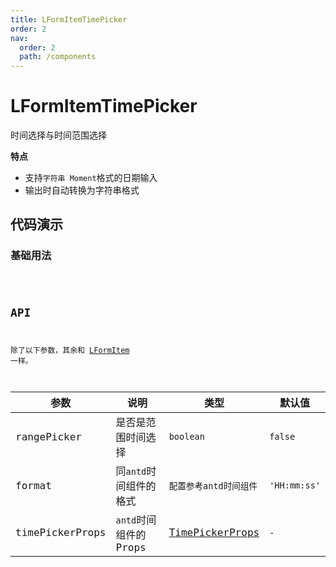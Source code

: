 ```yaml
---
title: LFormItemTimePicker
order: 2
nav:
  order: 2
  path: /components
---
```


# LFormItemTimePicker

时间选择与时间范围选择

**特点**

- 支持`字符串 Moment`格式的日期输入
- 输出时自动转换为字符串格式

## 代码演示

### 基础用法

<code src='./demos/Demo1.tsx'>

## API

除了以下参数，其余和 [LFormItem](/components/form-item) 一样。

| 参数 | 说明 | 类型 | 默认值 |
| --- | --- | --- | --- |
| rangePicker | 是否是范围时间选择 | `boolean` | `false` |
| format | 同`antd`时间组件的格式 | `配置参考antd时间组件` | `'HH:mm:ss'` |
| timePickerProps | `antd`时间组件的 Props | [TimePickerProps](https://4x.ant.design/components/time-picker-cn/#API) | `-` |
